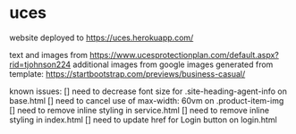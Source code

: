 # uces
website deployed to https://uces.herokuapp.com/

text and images from https://www.ucesprotectionplan.com/default.aspx?rid=tjohnson224
additional images from google images
generated from template: https://startbootstrap.com/previews/business-casual/

known issues:
[] need to decrease font size for .site-heading-agent-info on base.html
[] need to cancel use of max-width: 60vm on .product-item-img
[] need to remove inline styling in service.html
[] need to remove inline styling in index.html
[] need to update href for Login button on login.html 
